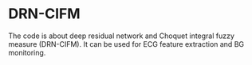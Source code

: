 # DRN-CIFM
The code is about deep residual network and Choquet integral fuzzy measure (DRN-CIFM). It can be used for  ECG feature extraction and BG monitoring.
